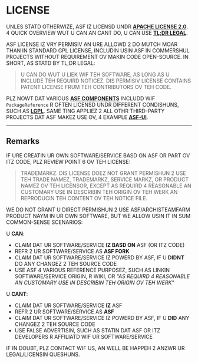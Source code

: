 # LICENSE

UNLES STATD OTHERWIZE, ASF IZ LICENSD UNDR **[APACHE LICENSE 2.0](https://raw.githubusercontent.com/JustArchiNET/ArchiSteamFarm/main/LICENSE-2.0.txt)**. 4 QUICK OVERVIEW WUT U CAN AN CANT DO, U CAN USE **[TL;DR LEGAL](https://tldrlegal.com/license/apache-license-2.0-(apache-2.0))**.

ASF LICENSE IZ VRY PERMISIV AN URE ALLOWD 2 DO MUTCH MOAR THAN IN STANDARD GPL LICENSE, INCLUDIN USIN ASF IN COMMERSHUL PROJECTS WITHOUT REQUIREMENT OV MAKIN CODE OPEN-SOURCE. IN SHORT, AS STATD BY TL;DR LEGAL:

> U CAN DO WUT U LIEK WIF TEH SOFTWARE, AS LONG AS U INCLUDE TEH REQUIRD NOTICEZ. DIS PERMISIV LICENSE CONTAINS PATENT LICENSE FRUM TEH CONTRIBUTORS OV TEH CODE.

PLZ NOWT DAT VARIOUS **[ASF COMPONENTS](https://github.com/JustArchiNET/ArchiSteamFarm/blob/main/ArchiSteamFarm/ArchiSteamFarm.csproj)** INCLUDD WIF `PackageReference` R OFTEN LICENSD UNDR DIFFERENT CONDISHUNS, SUCH AS **[LGPL](https://tldrlegal.com/license/gnu-lesser-general-public-license-v3-(lgpl-3))**. SAME TING APPLIEZ 2 ALL OTHR THIRD-PARTY PROJECTS DAT ASF MAKEZ USE OV, 4 EXAMPLE **[ASF-UI](https://github.com/JustArchiNET/ASF-ui)**.

-----

## Remarks

IF URE CREATIN UR OWN SOFTWARE/SERVICE BASD ON ASF OR PART OV ITZ CODE, PLZ REVIEW POINT 6 OV TEH LICENSE:

> TRADEMARKZ. DIS LICENSE DOEZ NOT GRANT PERMISHUN 2 USE TEH TRADE NAMEZ, TRADEMARKZ, SERVICE MARKZ, OR PRODUCT NAMEZ OV TEH LICENSOR, EXCEPT AS REQUIRD 4 REASONABLE AN CUSTOMARY USE IN DESCRIBIN TEH ORIGIN OV TEH WERK AN REPRODUCIN TEH CONTENT OV TEH NOTICE FILE.

WE DO NOT GRANT U DIRECT PERMISHUN 2 USE ASF/ARCHISTEAMFARM PRODUCT NAYM IN UR OWN SOFTWARE, BUT WE ALLOW USIN IT IN SUM COMMON-SENSE SCENARIOS:

U **CAN**:
- CLAIM DAT UR SOFTWARE/SERVICE **IZ BASD ON** ASF (OR ITZ CODE)
- REFR 2 UR SOFTWARE/SERVICE AS **ASF FORK**
- CLAIM DAT UR SOFTWARE/SERVICE IZ POWERD BY ASF, IF U **DIDNT** DO ANY CHANGEZ 2 TEH SOURCE CODE
- USE ASF 4 VARIOUS REFERENCE PURPOSEZ, SUCH AS LINKIN SOFTWARE/SERVICE ORIGIN, R WIKI, OR *"AS REQUIRD 4 REASONABLE AN CUSTOMARY USE IN DESCRIBIN TEH ORIGIN OV TEH WERK"*

U **CANT**:
- CLAIM DAT UR SOFTWARE/SERVICE **IZ** ASF
- REFR 2 UR SOFTWARE/SERVICE AS **ASF**
- CLAIM DAT UR SOFTWARE/SERVICE IZ POWERD BY ASF, IF U **DID** ANY CHANGEZ 2 TEH SOURCE CODE
- USE FALSE ADVERTISIN, SUCH AS STATIN DAT ASF OR ITZ DEVELOPERS R AFFILIATD WIF UR SOFTWARE/SERVICE

IF IN DOUBT, PLZ CONTACT WIF US, AN WELL BE HAPPEH 2 ANZWR UR LEGAL/LICENSIN QUESHUNS.